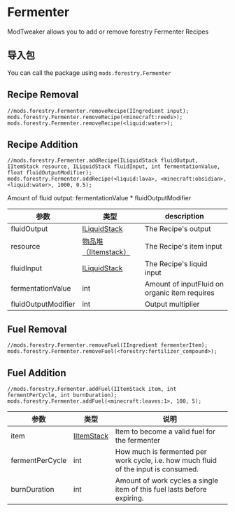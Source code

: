 # Fermenter

ModTweaker allows you to add or remove forestry Fermenter Recipes

## 导入包

You can call the package using `mods.forestry.Fermenter`

## Recipe Removal

```zenscript
//mods.forestry.Fermenter.removeRecipe(IIngredient input);
mods.forestry.Fermenter.removeRecipe(<minecraft:reeds>);
mods.forestry.Fermenter.removeRecipe(<liquid:water>);
```

## Recipe Addition

```zenscript
//mods.forestry.Fermenter.addRecipe(ILiquidStack fluidOutput, IItemStack resource, ILiquidStack fluidInput, int fermentationValue, float fluidOutputModifier);
mods.forestry.Fermenter.addRecipe(<liquid:lava>, <minecraft:obsidian>, <liquid:water>, 1000, 0.5);
```

Amount of fluid output: fermentationValue * fluidOutputModifier

| 参数                  | 类型                                             | description                                   |
| ------------------- | ---------------------------------------------- | --------------------------------------------- |
| fluidOutput         | [ILiquidStack](/Vanilla/Liquids/ILiquidStack/) | The Recipe's output                           |
| resource            | [物品堆（IItemstack）](/Vanilla/Items/IItemStack/)  | The Recipe's item input                       |
| fluidInput          | [ILiquidStack](/Vanilla/Liquids/ILiquidStack/) | The Recipe's liquid input                     |
| fermentationValue   | int                                            | Amount of inputFluid on organic item requires |
| fluidOutputModifier | int                                            | Output multiplier                             |

## Fuel Removal

```zenscript
//mods.forestry.Fermenter.removeFuel(IIngredient fermenterItem);
mods.forestry.Fermenter.removeFuel(<forestry:fertilizer_compound>);

```

## Fuel Addition

```zenscript
//mods.forestry.Fermenter.addFuel(IItemStack item, int fermentPerCycle, int burnDuration);
mods.forestry.Fermenter.addFuel(<minecraft:leaves:1>, 100, 5);
```

| 参数              | 类型                                       | 说明                                                                                  |
| --------------- | ---------------------------------------- | ----------------------------------------------------------------------------------- |
| item            | [IItemStack](/Vanilla/Items/IItemStack/) | Item to become a valid fuel for the fermenter                                       |
| fermentPerCycle | int                                      | How much is fermented per work cycle, i.e. how much fluid of the input is consumed. |
| burnDuration    | int                                      | Amount of work cycles a single item of this fuel lasts before expiring.             |